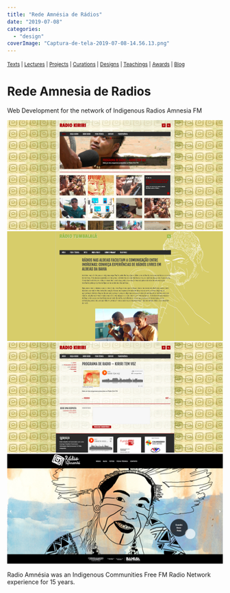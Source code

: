 ```yaml
---
title: "Rede Amnésia de Rádios"
date: "2019-07-08"
categories: 
  - "design"
coverImage: "Captura-de-tela-2019-07-08-14.56.13.png"
---
```


<small>[Texts](../texts.html) | [Lectures](../lectures.html) | [Projects](../projects.html) | [Curations](../curation.html) | [Designs](../designs.html) | [Teachings](../teachings.html) | [Awards](../awards.html) | <a href="https://readruiz.medium.com/" target="_blank">Blog</a></small>

# Rede Amnesia de Radios

Web Development for the network of Indigenous Radios Amnesia FM

<img src="images/Captura-de-tela-2019-07-08-14.58.58.png" alt="" />
    
<img src="images/Captura-de-tela-2019-07-08-14.58.30.png" alt="" />
    
<img src="images/Captura-de-tela-2019-07-08-14.59.26.png" alt="" />
    
<img src="images/Captura-de-tela-2019-07-08-14.56.13.png" alt="" />
    

Radio Amnésia was an Indigenous Communities Free FM Radio Network experience for 15 years.


